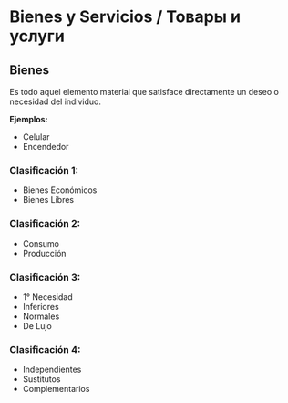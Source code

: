 # Bienes y Servicios / Товары и услуги

## Bienes
Es todo aquel elemento material que satisface directamente un deseo o necesidad del individuo.

**Ejemplos:**
- Celular
- Encendedor
### Clasificación 1:
- Bienes Económicos
- Bienes Libres
### Clasificación 2:
- Consumo
- Producción
### Clasificación 3:
- 1° Necesidad
- Inferiores
- Normales
- De Lujo
### Clasificación 4:
- Independientes
- Sustitutos
- Complementarios